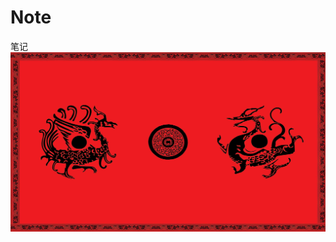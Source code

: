 # Note
笔记
![汉](https://github.com/EurekaSeven726/Note/blob/main/picture/55e736d12f2eb938c0c769c2d7628535e5dd6f53.jpg)
